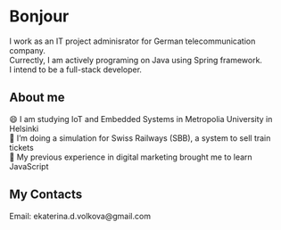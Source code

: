 <h1>Bonjour</h1>

I work as an IT project adminisrator for German telecommunication company. <br>
Currectly, I am actively programing on Java using Spring framework.<br>
I intend to be a full-stack developer.<br>

<h2>About me</h2>

😄  I am studying IoT and Embedded Systems in Metropolia University in Helsinki<br>
🔭  I’m doing a simulation for Swiss Railways (SBB), a system to sell train tickets <br>
🌱  My previous experience in digital marketing brought me to learn JavaScript<br>



<h2>My Contacts</h2>
Email: ekaterina.d.volkova@gmail.com

